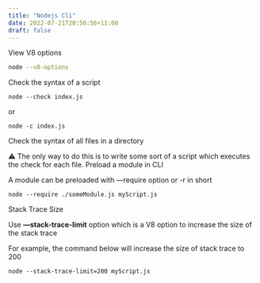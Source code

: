 ```yaml
---
title: "Nodejs Cli"
date: 2022-07-21T20:50:56+11:00
draft: false
---
```


View V8 options

```bash
node --v8-options
```

Check the syntax of a script

```
node --check index.js
```

or

```
node -c index.js
```

Check the syntax of all files in a directory

⚠️ The only way to do this is to write some sort of a script which executes the check for each file.
Preload a module in CLI

A module can be preloaded with —require option or -r in short

```
node --require ./someModule.js myScript.js
```

Stack Trace Size

Use **—stack-trace-limit** option which is a V8 option to increase the size of the stack trace

For example, the command below will increase the size of stack trace to 200

```
node --stack-trace-limit=200 myScript.js
```
